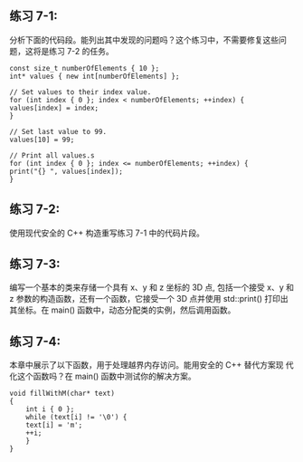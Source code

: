 ## 练习 7-1: 

分析下面的代码段。能列出其中发现的问题吗？这个练习中，不需要修复这些问
题，这将是练习 7-2 的任务。

```
const size_t numberOfElements { 10 };
int* values { new int[numberOfElements] };

// Set values to their index value.
for (int index { 0 }; index < numberOfElements; ++index) {
values[index] = index;
}

// Set last value to 99.
values[10] = 99;

// Print all values.s
for (int index { 0 }; index <= numberOfElements; ++index) {
print("{} ", values[index]);
}
```
## 练习 7-2: 

使用现代安全的 C++ 构造重写练习 7-1 中的代码片段。

## 练习 7-3: 

编写一个基本的类来存储一个具有 x、y 和 z 坐标的 3D 点, 包括一个接受
x、y 和 z 参数的构造函数，还有一个函数，它接受一个 3D 点并使用 std::print()
打印出其坐标。在 main() 函数中，动态分配类的实例，然后调用函数。

## 练习 7-4: 

本章中展示了以下函数，用于处理越界内存访问。能用安全的 C++ 替代方案现
代化这个函数吗？在 main() 函数中测试你的解决方案。

```
void fillWithM(char* text)
{
    int i { 0 };
    while (text[i] != '\0') {
    text[i] = 'm';
    ++i;
    }
}
```

